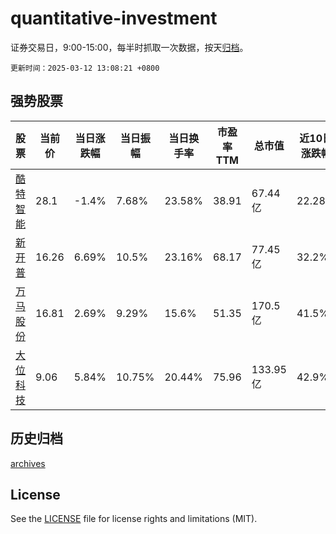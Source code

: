 # quantitative-investment

证券交易日，9:00-15:00，每半时抓取一次数据，按天[归档](archives)。

`更新时间：2025-03-12 13:08:21 +0800`

## 强势股票

|股票|当前价|当日涨跌幅|当日振幅|当日换手率|市盈率TTM|总市值|近10日涨跌幅|
|----|----|----|----|----|----|----|----|
|[酷特智能](https://xueqiu.com/S/SZ300840)|28.1|-1.4%|7.68%|23.58%|38.91|67.44亿|22.28%|
|[新开普](https://xueqiu.com/S/SZ300248)|16.26|6.69%|10.5%|23.16%|68.17|77.45亿|32.2%|
|[万马股份](https://xueqiu.com/S/SZ002276)|16.81|2.69%|9.29%|15.6%|51.35|170.5亿|41.5%|
|[大位科技](https://xueqiu.com/S/SH600589)|9.06|5.84%|10.75%|20.44%|75.96|133.95亿|42.9%|

## 历史归档

[archives](archives)

## License

See the [LICENSE](LICENSE) file for license rights and limitations (MIT).